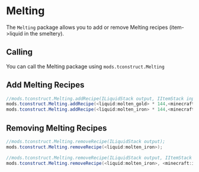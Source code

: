# Melting

The `Melting` package allows you to add or remove Melting recipes (item->liquid in the smeltery).

## Calling
You can call the Melting package using `mods.tconstruct.Melting`

## Add Melting Recipes

```JAVA
//mods.tconstruct.Melting.addRecipe(ILiquidStack output, IItemStack input, @Optional int temp);
mods.tconstruct.Melting.addRecipe(<liquid:molten_gold> * 144,<minecraft:gold_ingot>);
mods.tconstruct.Melting.addRecipe(<liquid:molten_iron> * 144,<minecraft:iron_ingot>, 500);
```

## Removing Melting Recipes

```JAVA
//mods.tconstruct.Melting.removeRecipe(ILiquidStack output);
mods.tconstruct.Melting.removeRecipe(<liquid:molten_iron>);

//mods.tconstruct.Melting.removeRecipe(ILiquidStack output, IItemStack input);
mods.tconstruct.Melting.removeRecipe(<liquid:molten_iron>, <minecraft:iron_ingot>);
```